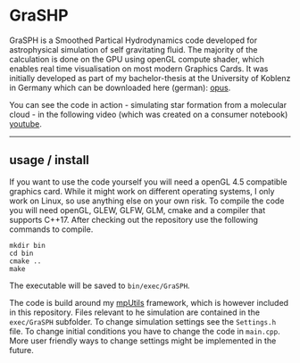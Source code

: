 # GraSHP
GraSPH is a Smoothed Partical Hydrodynamics code developed for astrophysical simulation of 
self gravitating fluid. The majority of the calculation is done on the GPU using openGL compute shader, 
which enables real time visualisation on most modern Graphics Cards. It was initially developed as part of 
my bachelor-thesis at the University of Koblenz in Germany which can be downloaded here (german): [opus](https://kola.opus.hbz-nrw.de/frontdoor/index/index/docId/1638).

You can see the code in action - simulating star formation from a molecular cloud - in the following video (which was created on a consumer notebook) [youtube](https://www.youtube.com/watch?v=PUyE3j0aoMw).

-------------------------

## usage / install

If you want to use the code yourself you will need a openGL 4.5 compatible graphics card. 
While it might work on different operating systems, I only work on Linux, so use anything else on your own risk.
To compile the code you will need openGL, GLEW, GLFW, GLM, cmake and a compiler that supports
C++17. After checking out the repository use the  following commands to compile.

```
mkdir bin
cd bin
cmake ..
make
```
The executable will be saved to ``bin/exec/GraSPH``.

The code is build around my [mpUtils](https://github.com/hschwane/mpUtils) framework, which is however included in this repository.
Files relevant to he simulation are contained in the ``exec/GraSPH`` subfolder. To change simulation settings
see the ``Settings.h`` file. To change initial conditions you have to change the code in ``main.cpp``.
More user friendly ways to change settings might be implemented in the future.